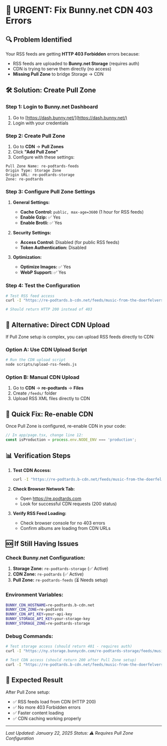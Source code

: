 # 🚨 URGENT: Fix Bunny.net CDN 403 Errors

## 🔍 **Problem Identified**
Your RSS feeds are getting **HTTP 403 Forbidden** errors because:
- RSS feeds are uploaded to **Bunny.net Storage** (requires auth)
- CDN is trying to serve them directly (no access)
- **Missing Pull Zone** to bridge Storage → CDN

## 🛠️ **Solution: Create Pull Zone**

### Step 1: Login to Bunny.net Dashboard
1. Go to [https://dash.bunny.net/](https://dash.bunny.net/)
2. Login with your credentials

### Step 2: Create Pull Zone
1. Go to **CDN** → **Pull Zones**
2. Click **"Add Pull Zone"**
3. Configure with these settings:

```
Pull Zone Name: re-podtards-feeds
Origin Type: Storage Zone
Origin URL: re-podtards-storage
Zone: re-podtards
```

### Step 3: Configure Pull Zone Settings
1. **General Settings:**
   - **Cache Control:** `public, max-age=3600` (1 hour for RSS feeds)
   - **Enable Gzip:** ✅ Yes
   - **Enable Brotli:** ✅ Yes

2. **Security Settings:**
   - **Access Control:** Disabled (for public RSS feeds)
   - **Token Authentication:** Disabled

3. **Optimization:**
   - **Optimize Images:** ✅ Yes
   - **WebP Support:** ✅ Yes

### Step 4: Test the Configuration
```bash
# Test RSS feed access
curl -I "https://re-podtards.b-cdn.net/feeds/music-from-the-doerfelverse.xml"

# Should return HTTP 200 instead of 403
```

## 🔧 **Alternative: Direct CDN Upload**

If Pull Zone setup is complex, you can upload RSS feeds directly to CDN:

### Option A: Use CDN Upload Script
```bash
# Run the CDN upload script
node scripts/upload-rss-feeds.js
```

### Option B: Manual CDN Upload
1. Go to **CDN** → **re-podtards** → **Files**
2. Create `/feeds/` folder
3. Upload RSS XML files directly to CDN

## 🚀 **Quick Fix: Re-enable CDN**

Once Pull Zone is configured, re-enable CDN in your code:

```typescript
// In app/page.tsx, change line 12:
const isProduction = process.env.NODE_ENV === 'production';
```

## 📊 **Verification Steps**

1. **Test CDN Access:**
   ```bash
   curl -I "https://re-podtards.b-cdn.net/feeds/music-from-the-doerfelverse.xml"
   ```

2. **Check Browser Network Tab:**
   - Open https://re.podtards.com
   - Look for successful CDN requests (200 status)

3. **Verify RSS Feed Loading:**
   - Check browser console for no 403 errors
   - Confirm albums are loading from CDN URLs

## 🆘 **If Still Having Issues**

### Check Bunny.net Configuration:
1. **Storage Zone:** `re-podtards-storage` (✅ Active)
2. **CDN Zone:** `re-podtards` (✅ Active)  
3. **Pull Zone:** `re-podtards-feeds` (⏳ Needs setup)

### Environment Variables:
```bash
BUNNY_CDN_HOSTNAME=re-podtards.b-cdn.net
BUNNY_CDN_ZONE=re-podtards
BUNNY_CDN_API_KEY=your-api-key
BUNNY_STORAGE_API_KEY=your-storage-key
BUNNY_STORAGE_ZONE=re-podtards-storage
```

### Debug Commands:
```bash
# Test storage access (should return 401 - requires auth)
curl -I "https://ny.storage.bunnycdn.com/re-podtards-storage/feeds/music-from-the-doerfelverse.xml"

# Test CDN access (should return 200 after Pull Zone setup)
curl -I "https://re-podtards.b-cdn.net/feeds/music-from-the-doerfelverse.xml"
```

## 🎯 **Expected Result**
After Pull Zone setup:
- ✅ RSS feeds load from CDN (HTTP 200)
- ✅ No more 403 Forbidden errors
- ✅ Faster content loading
- ✅ CDN caching working properly

---
*Last Updated: January 22, 2025*
*Status: ⚠️ Requires Pull Zone Configuration*